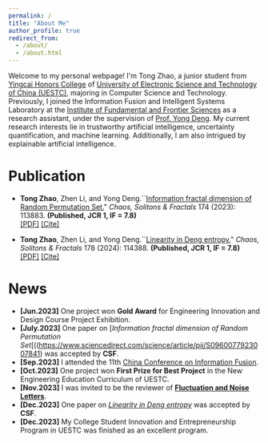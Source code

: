 ```yaml
---
permalink: /
title: "About Me"
author_profile: true
redirect_from: 
  - /about/
  - /about.html
---
```


Welcome to my personal webpage! I'm Tong Zhao, a junior student from [Yingcai Honors College](https://www.yingcai.uestc.edu.cn/) of [University of Electronic Science and Technology of China (UESTC)](https://www.uestc.edu.cn/), majoring in Computer Science and Technology. Previously, I joined the Information Fusion and Intelligent Systems Laboratory at the [Institute of Fundamental and Frontier Sciences](https://www.iffs.uestc.edu.cn/) as a research assistant, under the supervision of [Prof. Yong Deng](https://scholar.google.com/citations?hl=en&user=Zuhod6sAAAAJ). My current research interests lie in trustworthy artificial intelligence, uncertainty quantification, and machine learning. Additionally, I am also intrigued by explainable artificial intelligence.

Publication
======
- **Tong Zhao**, Zhen Li, and Yong Deng.``[Information fractal dimension of Random Permutation Set.](https://www.sciencedirect.com/science/article/pii/S0960077923007841)" *Chaos, Solitons & Fractals* 174 (2023): 113883. **(Published, JCR 1, IF = 7.8)** \
[[PDF]](../files/Selected_Pub_Dimension.pdf) [[Cite]](../files/ref_inf.bib)

- **Tong Zhao**, Zhen Li, and Yong Deng.``[Linearity in Deng entropy.](https://www.sciencedirect.com/science/article/pii/S0960077923012900)" *Chaos, Solitons & Fractals* 178 (2024): 114388. **(Published, JCR 1, IF = 7.8)** \
[[PDF]](../files/Selected_Pub_Entropy.pdf) [[Cite]](../files/ref_en.bib)


News
=====
- **[Jun.2023]** One project won **Gold Award** for Engineering Innovation and Design Course Project Exhibition.
- **[July.2023]** One paper on [*Information fractal dimension of Random Permutation Set*[((https://www.sciencedirect.com/science/article/pii/S0960077923007841) was accepted by **CSF**.
- **[Sep.2023]** I attended the 11th [China Conference on Information Fusion](http://csif.org.cn/).
- **[Oct.2023]** One project won **First Prize for Best Project** in the New Engineering Education Curriculum of UESTC.
- **[Nov.2023]** I was invited to be the reviewer of [**Fluctuation and Noise Letters**](https://www.worldscientific.com/worldscinet/fnl).
- **[Dec.2023]** One paper on [*Linearity in Deng entropy*](https://www.sciencedirect.com/science/article/pii/S0960077923012900) was accepted by **CSF**.
- **[Dec.2023]** My College Student Innovation and Entrepreneurship Program in UESTC was finished as an excellent program.
